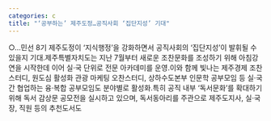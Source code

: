 ```yaml
---
categories: c
title: "‘공부하는’ 제주도정…공직사회 ‘집단지성’ 기대"
---
```

○…민선 8기 제주도정이 ‘지식행정’을 강화하면서 공직사회의 ‘집단지성’이 발휘될 수 있을지 기대.제주특별자치도는 지난 7월부터 새로운 조찬문화를 조성하기 위해 아침강연을 시작한데 이어 실·국 단위로 전문 아카데미를 운영.이와 함께 빛나는 제주경제 조찬스터디, 원도심 활성화 관광 마케팅 오찬스터디, 상하수도본부 인문학 공부모임 등 실·국간 협업하는 융·복합 공부모임도 분야별로 활성화.특히 공직 내부 ‘독서문화’를 확대하기 위해 독서 감상문 공모전을 실시하고 있으며, 독서동아리를 주관으로 제주도지사, 실·국장, 직원 등의 추천도서도